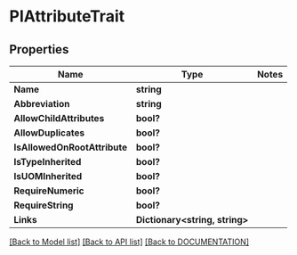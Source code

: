 # PIAttributeTrait

## Properties
Name | Type | Notes
------------ | ------------- | -------------
**Name** | **string**
**Abbreviation** | **string**
**AllowChildAttributes** | **bool?**
**AllowDuplicates** | **bool?**
**IsAllowedOnRootAttribute** | **bool?**
**IsTypeInherited** | **bool?**
**IsUOMInherited** | **bool?**
**RequireNumeric** | **bool?**
**RequireString** | **bool?**
**Links** | **Dictionary<string, string>**

[[Back to Model list]](../../DOCUMENTATION.md#documentation-for-models) [[Back to API list]](../../DOCUMENTATION.md#documentation-for-api-endpoints) [[Back to DOCUMENTATION]](../../DOCUMENTATION.md)
